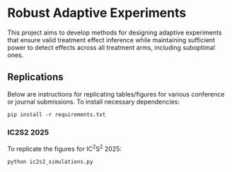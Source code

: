 # Robust Adaptive Experiments

This project aims to develop methods for designing adaptive experiments that ensure valid treatment effect inference while maintaining sufficient power to detect effects across all treatment arms, including suboptimal ones.

## Replications

Below are instructions for replicating tables/figures for various conference
or journal submissions. To install necessary dependencies:
```
pip install -r requirements.txt
```

### IC2S2 2025

To replicate the figures for $\text{IC}^2\text{S}^2$ 2025:
```
python ic2s2_simulations.py
```

